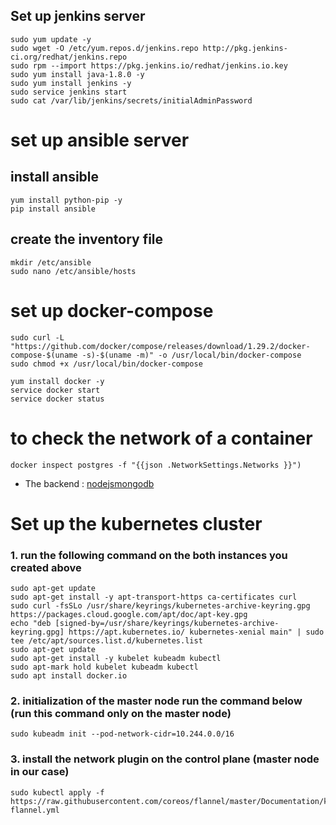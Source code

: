 ## Set up jenkins server

```
sudo yum update -y
sudo wget -O /etc/yum.repos.d/jenkins.repo http://pkg.jenkins-ci.org/redhat/jenkins.repo
sudo rpm --import https://pkg.jenkins.io/redhat/jenkins.io.key
sudo yum install java-1.8.0 -y
sudo yum install jenkins -y
sudo service jenkins start
sudo cat /var/lib/jenkins/secrets/initialAdminPassword
```

# set up ansible server

## install ansible

```
yum install python-pip -y
pip install ansible
```

## create the inventory file

```
mkdir /etc/ansible
sudo nano /etc/ansible/hosts
```

# set up docker-compose

```
sudo curl -L "https://github.com/docker/compose/releases/download/1.29.2/docker-compose-$(uname -s)-$(uname -m)" -o /usr/local/bin/docker-compose
sudo chmod +x /usr/local/bin/docker-compose
```

```
yum install docker -y
service docker start
service docker status
```

# to check the network of a container

```
docker inspect postgres -f "{{json .NetworkSettings.Networks }}")
```

- The backend : [nodejsmongodb](https://github.com/Abdelali12-codes/docker-compose-jenkins-ansible-react-mongo-nodejs-server)

# Set up the kubernetes cluster

### 1. run the following command on the both instances you created above

```
sudo apt-get update
sudo apt-get install -y apt-transport-https ca-certificates curl
sudo curl -fsSLo /usr/share/keyrings/kubernetes-archive-keyring.gpg https://packages.cloud.google.com/apt/doc/apt-key.gpg
echo "deb [signed-by=/usr/share/keyrings/kubernetes-archive-keyring.gpg] https://apt.kubernetes.io/ kubernetes-xenial main" | sudo tee /etc/apt/sources.list.d/kubernetes.list
sudo apt-get update
sudo apt-get install -y kubelet kubeadm kubectl
sudo apt-mark hold kubelet kubeadm kubectl
sudo apt install docker.io
```

### 2. initialization of the master node run the command below (run this command only on the master node)

```
sudo kubeadm init --pod-network-cidr=10.244.0.0/16
```

### 3. install the network plugin on the control plane (master node in our case)

```
sudo kubectl apply -f https://raw.githubusercontent.com/coreos/flannel/master/Documentation/kube-flannel.yml
```

